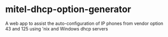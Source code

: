 # mitel-dhcp-option-generator
A web app to assist the auto-configuration of IP phones from vendor option 43 and 125 using 'nix and Windows dhcp servers
